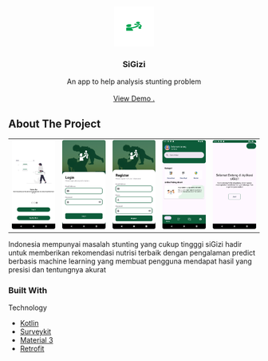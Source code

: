                          
<br/>
<div align="center">
<a href="https://github.com/ShaanCoding/ReadME-Generator">
<img src="assets/splash.png?raw=true" alt="Logo" width="80" height="80">
</a>
<h3 align="center">SiGizi</h3>
<p align="center">
An app to help analysis stunting problem

<br/>
<br/>
<a href="https://drive.google.com/file/d/19VCMxRRzYOvxn2cxJc-Eo5bLJDrLaBBW/view?usp=sharing">View Demo .</a>  


</p>
</div>

 ## About The Project

| | | | | | 
| :---: | :---: | :---: | :---: | :---: |
|<img src="assets/Screenshot_20240618_215229.png?raw=true" width="200"> | <img src="assets/Screenshot_20240618_215236.png?raw=true" width="200"> | <img src="assets/Screenshot_20240618_215243.png?raw=true" width="200"> | <img src="assets/Screenshot_20240618_215310.png?raw=true" width="200"> | <img src="assets/Screenshot_20240618_215442.png?raw=true" width="200"> | <img src="assets/Screenshot_20240618_215456.png?raw=true" width="200"> | <img src="assets/Screenshot_20240618_215502.png?raw=true" width="200"> | <img src="assets/Screenshot_20240618_215534.png?raw=true" width="200"> |



Indonesia mempunyai masalah stunting yang cukup tingggi siGizi hadir untuk memberikan rekomendasi nutrisi terbaik dengan pengalaman predict berbasis machine learning yang membuat pengguna mendapat hasil yang presisi dan tentungnya akurat
 ### Built With

Technology

- [Kotlin](https://kotlinlang.org/)
- [Surveykit](https://github.com/QuickBirdEng/SurveyKit)
- [Material 3](https://m3.material.io/)
- [Retrofit](https://square.github.io/retrofit/)
